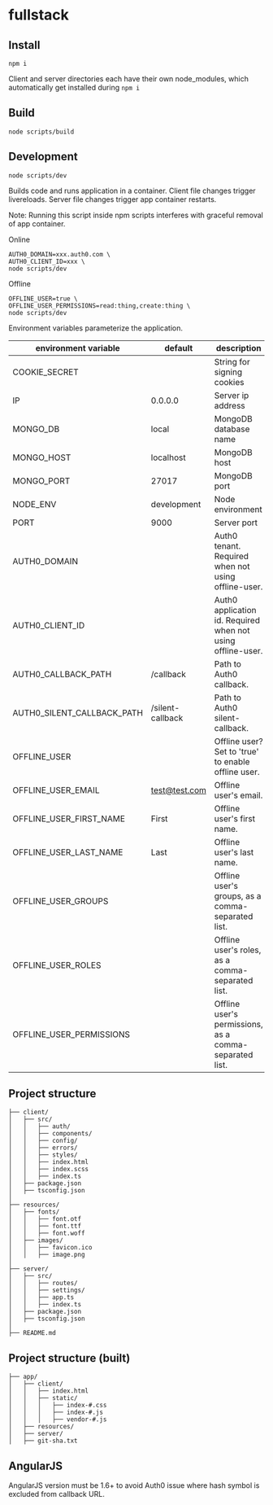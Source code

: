 # fullstack



## Install

`npm i`

Client and server directories each have their own node_modules, which
automatically get installed during `npm i`



## Build

`node scripts/build`



## Development

`node scripts/dev`

Builds code and runs application in a container.
Client file changes trigger livereloads.
Server file changes trigger app container restarts.

Note: Running this script inside npm scripts interferes with graceful removal of
app container.

Online

```
AUTH0_DOMAIN=xxx.auth0.com \
AUTH0_CLIENT_ID=xxx \
node scripts/dev
```

Offline

```
OFFLINE_USER=true \
OFFLINE_USER_PERMISSIONS=read:thing,create:thing \
node scripts/dev
```

Environment variables parameterize the application.

environment variable       | default          | description
-------------------------- | ---------------- | -------------------------------------------------------
COOKIE_SECRET              |                  | String for signing cookies
IP                         | 0.0.0.0          | Server ip address
MONGO_DB                   | local            | MongoDB database name
MONGO_HOST                 | localhost        | MongoDB host
MONGO_PORT                 | 27017            | MongoDB port
NODE_ENV                   | development      | Node environment
PORT                       | 9000             | Server port
AUTH0_DOMAIN               |                  | Auth0 tenant. Required when not using offline-user.
AUTH0_CLIENT_ID            |                  | Auth0 application id. Required when not using offline-user.
AUTH0_CALLBACK_PATH        | /callback        | Path to Auth0 callback.
AUTH0_SILENT_CALLBACK_PATH | /silent-callback | Path to Auth0 silent-callback.
OFFLINE_USER               |                  | Offline user? Set to 'true' to enable offline user.
OFFLINE_USER_EMAIL         | test@test.com    | Offline user's email.
OFFLINE_USER_FIRST_NAME    | First            | Offline user's first name.
OFFLINE_USER_LAST_NAME     | Last             | Offline user's last name.
OFFLINE_USER_GROUPS        |                  | Offline user's groups, as a comma-separated list.
OFFLINE_USER_ROLES         |                  | Offline user's roles, as a comma-separated list.
OFFLINE_USER_PERMISSIONS   |                  | Offline user's permissions, as a comma-separated list.



## Project structure

```
├── client/
│   ├── src/
│   │   ├── auth/
│   │   ├── components/
│   │   ├── config/
│   │   ├── errors/
│   │   ├── styles/
│   │   ├── index.html
│   │   ├── index.scss
│   │   ├── index.ts
│   ├── package.json
│   ├── tsconfig.json
│
├── resources/
│   ├── fonts/
│   │   ├── font.otf
│   │   ├── font.ttf
│   │   ├── font.woff
│   ├── images/
│   │   ├── favicon.ico
│   │   ├── image.png
│
├── server/
│   ├── src/
│   │   ├── routes/
│   │   ├── settings/
│   │   ├── app.ts
│   │   ├── index.ts
│   ├── package.json
│   ├── tsconfig.json
│
├── README.md

```



## Project structure (built)

```
├── app/
│   ├── client/
│   │   ├── index.html
│   │   ├── static/
│   │   │   ├── index-#.css
│   │   │   ├── index-#.js
│   │   │   ├── vendor-#.js
│   ├── resources/
│   ├── server/
│   ├── git-sha.txt
```



## AngularJS

AngularJS version must be 1.6+ to avoid Auth0 issue where hash symbol is
excluded from callback URL.
